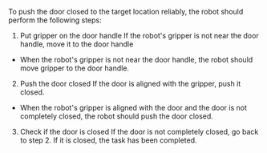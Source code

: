 To push the door closed to the target location reliably, the robot should perform the following steps:

1. Put gripper on the door handle
If the robot's gripper is not near the door handle, move it to the door handle
- When the robot's gripper is not near the door handle, the robot should move gripper to the door handle.

2. Push the door closed
If the door is aligned with the gripper, push it closed.
- When the robot's gripper is aligned with the door and the door is not completely closed, the robot should push the door closed. 

3. Check if the door is closed
If the door is not completely closed, go back to step 2. If it is closed, the task has been completed.